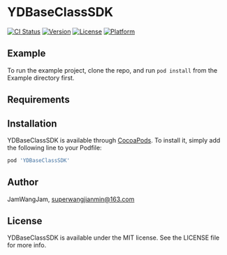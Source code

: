 # YDBaseClassSDK

[![CI Status](https://img.shields.io/travis/JamWangJam/YDBaseClassSDK.svg?style=flat)](https://travis-ci.org/JamWangJam/YDBaseClassSDK)
[![Version](https://img.shields.io/cocoapods/v/YDBaseClassSDK.svg?style=flat)](https://cocoapods.org/pods/YDBaseClassSDK)
[![License](https://img.shields.io/cocoapods/l/YDBaseClassSDK.svg?style=flat)](https://cocoapods.org/pods/YDBaseClassSDK)
[![Platform](https://img.shields.io/cocoapods/p/YDBaseClassSDK.svg?style=flat)](https://cocoapods.org/pods/YDBaseClassSDK)

## Example

To run the example project, clone the repo, and run `pod install` from the Example directory first.

## Requirements

## Installation

YDBaseClassSDK is available through [CocoaPods](https://cocoapods.org). To install
it, simply add the following line to your Podfile:

```ruby
pod 'YDBaseClassSDK'
```

## Author

JamWangJam, superwangjianmin@163.com

## License

YDBaseClassSDK is available under the MIT license. See the LICENSE file for more info.
